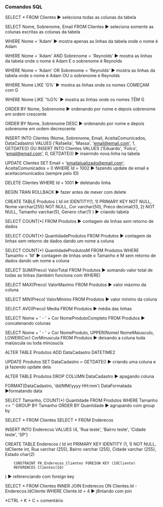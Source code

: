   ### Comandos SQL

SELECT * FROM Clientes
▶ seleciona todas as colunas da tabela

SELECT Nome, Sobrenome, Email FROM Clientes
▶ seleciona somente as colunas escritas as colunas da tabela

WHERE Nome = 'Adam'
▶ mostra apenas as linhas da tabela onde o nome é Adam

WHERE Nome = 'Adam' AND Sobrenome = 'Reynolds'
▶ mostra as linhas da tabela onde o nome é Adam E o sobrenome é Reynolds

WHERE Nome = 'Adam' OR Sobrenome = 'Reynolds'
▶ mostra as linhas da tabela onde o nome é Adam OU o sobrenome é Reynolds

WHERE Nome LIKE 'G%'
▶ mostra as linhas onde os nomes COMEÇAM com G

WHERE Nome LIKE '%G%'
▶ mostra as linhas onde os nomes TÊM G

ORDER BY Nome, Sobrenome
▶ ordenando por nome e depois sobrenome em ordem crescente

ORDER BY Nome, Sobrenome DESC
▶ ordenando por nome e depois sobrenome em ordem decrescente

INSERT INTO Clientes (Nome, Sobrenome, Email, AceitaComunicados, DataCadastro)
VALUES ('Rafaella', 'Massa', 'email@email.com', 1, GETDATE())
OU
INSERT INTO Clientes VALUES ('Eduardo', 'Folco', 'email@email.com', 0, GETDATE())
▶ inserindo nova linha na tabela

UPDATE Clientes
SET Email = 'emailatualizado@email.com',
	  AceitaComunicados = 0
WHERE Id = 1002
▶ fazendo update de email e aceitacomunicados (sempre pelo ID)

DELETE Clientes
WHERE Id = 1001
▶ deletando linha

BEGIN TRAN
ROLLBACK
▶ fazer antes de mexer com delete

CREATE TABLE Produtos (
	Id int IDENTITY(1, 1) PRIMARY KEY NOT NULL,
	Nome varchar(255) NOT NULL,
	Cor varchar(50),
	Preco decimal(13, 2) NOT NULL,
	Tamanho varchar(5),
	Genero char(1)
)
▶ criando tabela

SELECT COUNT(*) FROM Produtos
▶ contagem de linhas sem retorno de dados

SELECT COUNT(*) QuantidadeProdutos FROM Produtos
▶ contagem de linhas sem retorno de dados dando um nome a coluna

SELECT COUNT(*) QuantidadeProdutosM FROM Produtos WHERE Tamanho = 'M'
▶ contagem de linhas onde o Tamanho é M sem retorno de dados dando um nome a coluna

SELECT SUM(Preco) ValorTotal FROM Produtos
▶ somando valor total de todas as linhas (também funciona com WHERE)

SELECT MAX(Preco) ValorMaximo FROM Produtos
▶ valor máximo da coluna

SELECT MIN(Preco) ValorMinimo FROM Produtos
▶ valor mínimo da coluna

SELECT AVG(Preco) Media FROM Produtos
▶ média das linhas

SELECT 
	Nome + ' - ' + Cor NomeProdutoCompleto
FROM Produtos
▶ concatenando colunas

SELECT 
	Nome + ' - ' + Cor NomeProduto,
	UPPER(Nome) NomeMaiusculo,
	LOWER(Cor) CorMinuscula
FROM Produtos
▶ deixando a coluna toda maiúscula ou toda minúsucla

ALTER TABLE Produtos
ADD DataCadastro DATETIME2

UPDATE Produtos SET DataCadastro = GETDATE()
▶ criando uma coluna e já fazendo update dela

ALTER TABLE Produtos
DROP COLUMN DataCadastro
▶ apagando coluna 

FORMAT(DataCadastro, 'dd/MM/yyyy HH:mm') DataFormatada
▶formatando data

SELECT 
	Tamanho,
	COUNT(*) Quantidade
FROM Produtos
WHERE Tamanho <> ''
GROUP BY Tamanho 
ORDER BY Quantidade
▶ agrupando com group by

SELECT * FROM Clientes
SELECT * FROM Enderecos

INSERT INTO Enderecos VALUES (4, 'Rua teste', 'Bairro teste', 'Cidade teste', 'SP')

CREATE TABLE Enderecos (
		Id int PRIMARY KEY IDENTITY (1, 1) NOT NULL,
		IdCliente int,
		Rua varchar (255),
		Bairro varchar (255),
		Cidade varchar (255),
		Estado char(2)

		CONSTRAINT FK_Enderecos_Clientes FOREIGN KEY (IdCliente)
		REFERENCES Clientes(Id)
)
▶ referenciando com foreign key

SELECT
	*
FROM
	Clientes
INNER JOIN Enderecos ON Clientes.Id - Enderecos.IdCliente
WHERE Cliente.Id = 4
▶ j8ntando com join

*CTRL + K + C = comentário
